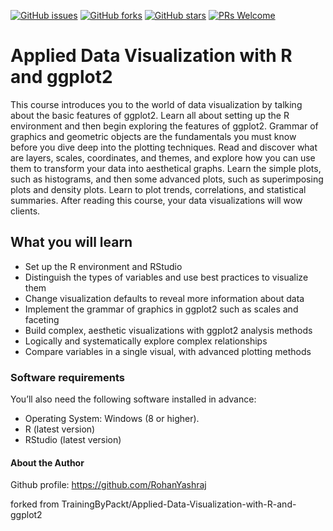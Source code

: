 [![GitHub issues](https://img.shields.io/github/issues/TrainingByPackt/Applied-Data-Visualization-with-R-and-ggplot2.svg)](https://github.com/TrainingByPackt/Applied-Data-Visualization-with-R-and-ggplot2/issues)
[![GitHub forks](https://img.shields.io/github/forks/TrainingByPackt/Applied-Data-Visualization-with-R-and-ggplot2.svg)](https://github.com/TrainingByPackt/Applied-Data-Visualization-with-R-and-ggplot2/network)
[![GitHub stars](https://img.shields.io/github/stars/TrainingByPackt/Applied-Data-Visualization-with-R-and-ggplot2.svg)](https://github.com/TrainingByPackt/Applied-Data-Visualization-with-R-and-ggplot2/stargazers)
[![PRs Welcome](https://img.shields.io/badge/PRs-welcome-brightgreen.svg)](https://github.com/TrainingByPackt/Applied-Data-Visualization-with-R-and-ggplot2/pulls)



# Applied Data Visualization with R and ggplot2
This course introduces you to the world of data visualization by talking about the basic features of ggplot2. Learn all about setting up the R environment and then begin exploring the features of ggplot2. Grammar of graphics and geometric objects are the fundamentals you must know before you dive deep into the plotting techniques. Read and discover what are layers, scales, coordinates, and themes, and explore how you can use them to transform your data into aesthetical graphs. Learn the simple plots, such as histograms, and then some advanced plots, such as superimposing plots and density plots. Learn to plot trends, correlations, and statistical summaries. After reading this course, your data visualizations will wow clients.


## What you will learn
* Set up the R environment and RStudio
* Distinguish the types of variables and use best practices to visualize them
* Change visualization defaults to reveal more information about data
* Implement the grammar of graphics in ggplot2 such as scales and faceting
* Build complex, aesthetic visualizations with ggplot2 analysis methods
* Logically and systematically explore complex relationships
* Compare variables in a single visual, with advanced plotting methods

### Software requirements
You’ll also need the following software installed in advance:
* Operating System: Windows (8 or higher).
* R (latest version)
* RStudio (latest version)

#### About the Author
Github profile: https://github.com/RohanYashraj

forked from TrainingByPackt/Applied-Data-Visualization-with-R-and-ggplot2
